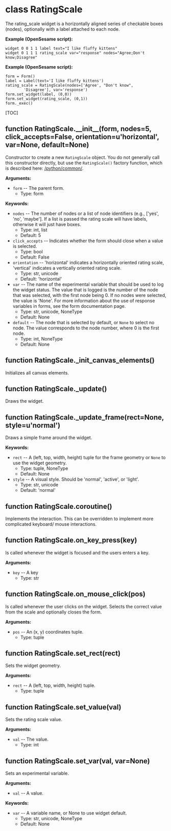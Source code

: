 <div class="ClassDoc YAMLDoc" id="RatingScale" markdown="1">

# class __RatingScale__

The rating_scale widget is a horizontally aligned series of checkable
boxes (nodes), optionally with a label attached to each node.

__Example (OpenSesame script):__

~~~
widget 0 0 1 1 label text="I like fluffy kittens"
widget 0 1 1 1 rating_scale var="response" nodes="Agree;Don't know;Disagree"
~~~

__Example (OpenSesame script):__

~~~ .python
form = Form()
label = Label(text='I like fluffy kittens')
rating_scale = RatingScale(nodes=['Agree', "Don't know",
        'Disagree'], var='response')
form.set_widget(label, (0,0))
form.set_widget(rating_scale, (0,1))
form._exec()
~~~

[TOC]

<div class="FunctionDoc YAMLDoc" id="RatingScale-__init__" markdown="1">

## function __RatingScale\.\_\_init\_\___\(form, nodes=5, click\_accepts=False, orientation=u'horizontal', var=None, default=None\)

Constructor to create a new `RatingScale` object. You do not
generally call this constructor directly, but use the
`RatingScale()` factory function, which is described here:
[/python/common/]().

__Arguments:__

- `form` -- The parent form.
	- Type: form

__Keywords:__

- `nodes` -- The number of nodes or a list of node identifiers (e.g., ['yes', 'no', 'maybe']. If a list is passed the rating scale will have labels, otherwise it will just have boxes.
	- Type: int, list
	- Default: 5
- `click_accepts` -- Indicates whether the form should close when a value is selected.
	- Type: bool
	- Default: False
- `orientation` -- 'horizontal' indicates a horizontally oriented rating
scale, 'vertical' indicates a vertically oriented rating
scale.
	- Type: str, unicode
	- Default: 'horizontal'
- `var` -- The name of the experimental variable that should be used to log the widget status. The value that is logged is the number of the node that was selected, with the first node being 0. If no nodes were selected, the value is 'None'. For more information about the use of response variables in forms, see the form documentation page.
	- Type: str, unicode, NoneType
	- Default: None
- `default` -- The node that is selected by default, or `None` to select no node. The value corresponds to the node number, where 0 is the first node.
	- Type: int, NoneType
	- Default: None

</div>

<div class="FunctionDoc YAMLDoc" id="RatingScale-_init_canvas_elements" markdown="1">

## function __RatingScale\.\_init\_canvas\_elements__\(\)

Initializes all canvas elements.

</div>

<div class="FunctionDoc YAMLDoc" id="RatingScale-_update" markdown="1">

## function __RatingScale\.\_update__\(\)

Draws the widget.

</div>

<div class="FunctionDoc YAMLDoc" id="RatingScale-_update_frame" markdown="1">

## function __RatingScale\.\_update\_frame__\(rect=None, style=u'normal'\)

Draws a simple frame around the widget.

__Keywords:__

- `rect` -- A (left, top, width, height) tuple for the frame geometry or `None` to use the widget geometry.
	- Type: tuple, NoneType
	- Default: None
- `style` -- A visual style. Should be 'normal', 'active', or 'light'.
	- Type: str, unicode
	- Default: 'normal'

</div>

<div class="FunctionDoc YAMLDoc" id="RatingScale-coroutine" markdown="1">

## function __RatingScale\.coroutine__\(\)

Implements the interaction. This can be overridden to implement more complicated keyboard/ mouse interactions.

</div>

<div class="FunctionDoc YAMLDoc" id="RatingScale-on_key_press" markdown="1">

## function __RatingScale\.on\_key\_press__\(key\)

Is called whenever the widget is focused and the users enters a key.

__Arguments:__

- `key` -- A key
	- Type: str

</div>

<div class="FunctionDoc YAMLDoc" id="RatingScale-on_mouse_click" markdown="1">

## function __RatingScale\.on\_mouse\_click__\(pos\)

Is called whenever the user clicks on the widget. Selects the correct value from the scale and optionally closes the form.

__Arguments:__

- `pos` -- An (x, y) coordinates tuple.
	- Type: tuple

</div>

<div class="FunctionDoc YAMLDoc" id="RatingScale-set_rect" markdown="1">

## function __RatingScale\.set\_rect__\(rect\)

Sets the widget geometry.

__Arguments:__

- `rect` -- A (left, top, width, height) tuple.
	- Type: tuple

</div>

<div class="FunctionDoc YAMLDoc" id="RatingScale-set_value" markdown="1">

## function __RatingScale\.set\_value__\(val\)

Sets the rating scale value.

__Arguments:__

- `val` -- The value.
	- Type: int

</div>

<div class="FunctionDoc YAMLDoc" id="RatingScale-set_var" markdown="1">

## function __RatingScale\.set\_var__\(val, var=None\)

Sets an experimental variable.

__Arguments:__

- `val` -- A value.

__Keywords:__

- `var` -- A variable name, or None to use widget default.
	- Type: str, unicode, NoneType
	- Default: None

</div>

</div>

